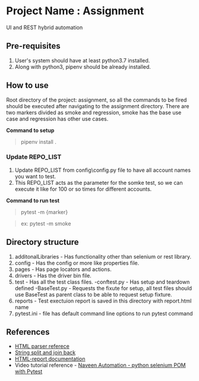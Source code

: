 # Project Name : Assignment
UI and REST hybrid automation

## Pre-requisites
1. User's system should have at least python3.7 installed.
2. Along with python3, pipenv should be already installed.

## How to use
Root directory of the project: assignment, so all the commands to be fired should be executed after navigating to the assignment directory. There are two markers divided as smoke and regression, smoke has the base use case and regression has other use cases.

**Command to setup**
> pipenv install .

### Update REPO_LIST
1. Update REPO_LIST from config\config.py file to have all account names you want to test.
2. This REPO_LIST acts as the parameter for the somke test, so we can execute it like for 100 or so times for different accounts.

**Command to run test**
> pytest -m {marker}

> ex: pytest -m smoke

## Directory structure
1. additonalLibraries - Has functionality other than selenium or rest library.
2. config - Has the config or more like properties file.
3. pages - Has page locators and actions.
4. drivers - Has the driver bin file.
5. test - Has all the test class files.
		-conftest.py - Has setup and teardown defined
		-BaseTest.py - Requests the fixute for setup, all test files should use BaseTest as parent class to be able to request setup fixture.
6. reports - Test exectuion report is saved in this directory with report.html name
7. pytest.ini - file has default command line options to run pytest command

## References
- [HTML parser referece](https://docs.python-guide.org/scenarios/scrape/#lxml-and-requests)
- [String split and join back](https://www.kite.com/python/answers/how-to-remove-spaces,-tabs,-and-newlines-in-a-string-in-python)
- [HTML-report documentation](https://pytest-html.readthedocs.io/en/latest/)
- Video tutorial reference - [Naveen Automation - python selenium POM with Pytest](https://youtu.be/qBK5I_QApCg)